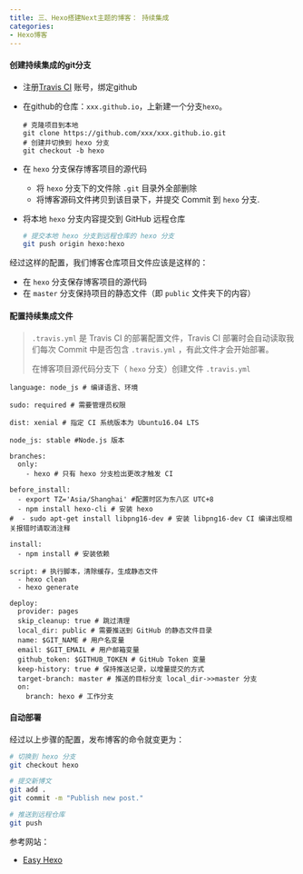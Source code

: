 ```yaml
---
title: 三、Hexo搭建Next主题的博客： 持续集成
categories:
- Hexo博客
---
```


#### 创建持续集成的git分支

* 注册[Travis CI](https://travis-ci.org/) 账号，绑定github

* 在github的仓库：`xxx.github.io`，上新建一个分支`hexo`。

  ```
  # 克隆项目到本地
  git clone https://github.com/xxx/xxx.github.io.git
  # 创建并切换到 hexo 分支
  git checkout -b hexo
  ```

* 在 `hexo` 分支保存博客项目的源代码

  * 将 `hexo` 分支下的文件除 `.git` 目录外全部删除
  * 将博客源码文件拷贝到该目录下，并提交 Commit 到 `hexo` 分支.

* 将本地 `hexo` 分支内容提交到 GitHub 远程仓库

  ```bash
  # 提交本地 hexo 分支到远程仓库的 hexo 分支
  git push origin hexo:hexo
  ```



经过这样的配置，我们博客仓库项目文件应该是这样的：

- 在 `hexo` 分支保存博客项目的源代码
- 在 `master` 分支保持项目的静态文件（即 `public` 文件夹下的内容）

<!-- more -->

#### 配置持续集成文件

> `.travis.yml` 是 Travis CI 的部署配置文件，Travis CI 部署时会自动读取我们每次 Commit 中是否包含 `.travis.yml` ，有此文件才会开始部署。
>
> 在博客项目源代码分支下（ `hexo` 分支）创建文件 `.travis.yml`

```
language: node_js # 编译语言、环境

sudo: required # 需要管理员权限

dist: xenial # 指定 CI 系统版本为 Ubuntu16.04 LTS

node_js: stable #Node.js 版本

branches:
  only:
    - hexo # 只有 hexo 分支检出更改才触发 CI

before_install: 
  - export TZ='Asia/Shanghai' #配置时区为东八区 UTC+8
  - npm install hexo-cli # 安装 hexo
#  - sudo apt-get install libpng16-dev # 安装 libpng16-dev CI 编译出现相关报错时请取消注释

install:
  - npm install # 安装依赖

script: # 执行脚本，清除缓存，生成静态文件
  - hexo clean
  - hexo generate

deploy:
  provider: pages
  skip_cleanup: true # 跳过清理
  local_dir: public # 需要推送到 GitHub 的静态文件目录 
  name: $GIT_NAME # 用户名变量
  email: $GIT_EMAIL # 用户邮箱变量
  github_token: $GITHUB_TOKEN # GitHub Token 变量
  keep-history: true # 保持推送记录，以增量提交的方式
  target-branch: master # 推送的目标分支 local_dir->>master 分支
  on:
    branch: hexo # 工作分支
```



#### 自动部署

经过以上步骤的配置，发布博客的命令就变更为：

```bash
# 切换到 hexo 分支
git checkout hexo

# 提交新博文
git add .
git commit -m "Publish new post."

# 推送到远程仓库
git push
```





参考网站：

* [Easy Hexo](https://easyhexo.com/1-Hexo-install-and-config/1-3-config-hexo.html)
